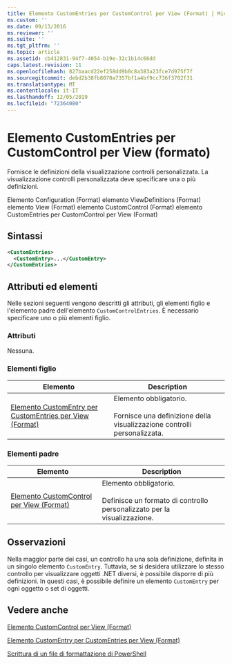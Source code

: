 ```yaml
---
title: Elemento CustomEntries per CustomControl per View (Format) | Microsoft Docs
ms.custom: ''
ms.date: 09/13/2016
ms.reviewer: ''
ms.suite: ''
ms.tgt_pltfrm: ''
ms.topic: article
ms.assetid: cb412831-94f7-4054-b19e-32c1b14c66dd
caps.latest.revision: 11
ms.openlocfilehash: 827baacd22ef258dd9b0c8a383a23fce7d975f7f
ms.sourcegitcommit: debd2b38fb8070a7357bf1a4bf9cc736f3702f31
ms.translationtype: MT
ms.contentlocale: it-IT
ms.lasthandoff: 12/05/2019
ms.locfileid: "72364080"
---
```

# <a name="customentries-element-for-customcontrol-for-view-format"></a>Elemento CustomEntries per CustomControl per View (formato)

Fornisce le definizioni della visualizzazione controlli personalizzata. La visualizzazione controlli personalizzata deve specificare una o più definizioni.

Elemento Configuration (Format) elemento ViewDefinitions (Format) elemento View (Format) elemento CustomControl (Format) elemento CustomEntries per CustomControl per View (Format)

## <a name="syntax"></a>Sintassi

```xml
<CustomEntries>
  <CustomEntry>...</CustomEntry>
</CustomEntries>
```

## <a name="attributes-and-elements"></a>Attributi ed elementi

Nelle sezioni seguenti vengono descritti gli attributi, gli elementi figlio e l'elemento padre dell'elemento `CustomControlEntries`. È necessario specificare uno o più elementi figlio.

### <a name="attributes"></a>Attributi

Nessuna.

### <a name="child-elements"></a>Elementi figlio

|Elemento|Description|
|-------------|-----------------|
|[Elemento CustomEntry per CustomEntries per View (Format)](./customentry-element-for-customentries-for-customcontrol-for-view-format.md)|Elemento obbligatorio.<br /><br /> Fornisce una definizione della visualizzazione controlli personalizzata.|

### <a name="parent-elements"></a>Elementi padre

|Elemento|Description|
|-------------|-----------------|
|[Elemento CustomControl per View (Format)](./customcontrol-element-for-view-format.md)|Elemento obbligatorio.<br /><br /> Definisce un formato di controllo personalizzato per la visualizzazione.|

## <a name="remarks"></a>Osservazioni

Nella maggior parte dei casi, un controllo ha una sola definizione, definita in un singolo elemento `CustomEntry`. Tuttavia, se si desidera utilizzare lo stesso controllo per visualizzare oggetti .NET diversi, è possibile disporre di più definizioni. In questi casi, è possibile definire un elemento `CustomEntry` per ogni oggetto o set di oggetti.

## <a name="see-also"></a>Vedere anche

[Elemento CustomControl per View (Format)](./customcontrol-element-for-view-format.md)

[Elemento CustomEntry per CustomEntries per View (Format)](./customentry-element-for-customentries-for-customcontrol-for-view-format.md)

[Scrittura di un file di formattazione di PowerShell](./writing-a-powershell-formatting-file.md)
